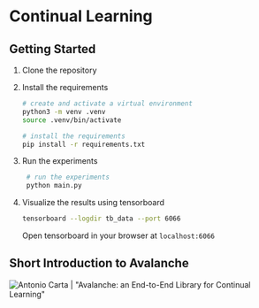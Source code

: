 # Continual Learning

## Getting Started

1) Clone the repository
2) Install the requirements
   ```bash
   # create and activate a virtual environment
   python3 -m venv .venv
   source .venv/bin/activate
   
   # install the requirements
   pip install -r requirements.txt
   ```

3) Run the experiments
   ```bash
    # run the experiments
    python main.py
    ```

4) Visualize the results using tensorboard
   ```bash
   tensorboard --logdir tb_data --port 6066
   ```

   Open tensorboard in your browser at `localhost:6066`

## Short Introduction to Avalanche

![Antonio Carta | "Avalanche: an End-to-End Library for Continual Learning"
](https://www.youtube.com/watch?v=n6mykeLdeg0)